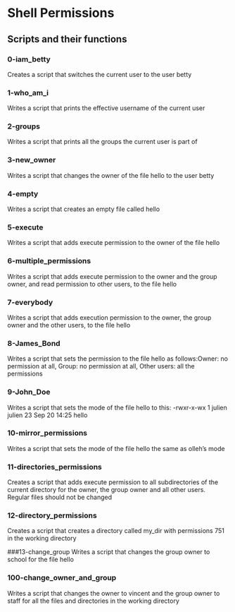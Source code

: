 # Shell Permissions

## Scripts and their functions

### 0-iam_betty
Creates a script that switches the current user to the user betty

### 1-who_am_i
Writes a script that prints the effective username of the current user

### 2-groups
Writes a script that prints all the groups the current user is part of

### 3-new_owner
Writes a script that changes the owner of the file hello to the user betty

### 4-empty
Writes a script that creates an empty file called hello

### 5-execute
Writes a script that adds execute permission to the owner of the file hello

### 6-multiple_permissions
Writes a script that adds execute permission to the owner and the group owner, and read permission to other users, to the file hello

### 7-everybody
Writes a script that adds execution permission to the owner, the group owner and the other users, to the file hello

### 8-James_Bond
Writes a script that sets the permission to the file hello as follows:Owner: no permission at all, Group: no permission at all, Other users: all the permissions

### 9-John_Doe
Writes a script that sets the mode of the file hello to this: -rwxr-x-wx 1 julien julien 23 Sep 20 14:25 hello

### 10-mirror_permissions
Writes a script that sets the mode of the file hello the same as olleh’s mode

### 11-directories_permissions
Creates a script that adds execute permission to all subdirectories of the current directory for the owner, the group owner and all other users. Regular files should not be changed

### 12-directory_permissions
Creates a script that creates a directory called my_dir with permissions 751 in the working directory

###13-change_group
Writes a script that changes the group owner to school for the file hello

### 100-change_owner_and_group
Writes a script that changes the owner to vincent and the group owner to staff for all the files and directories in the working directory
